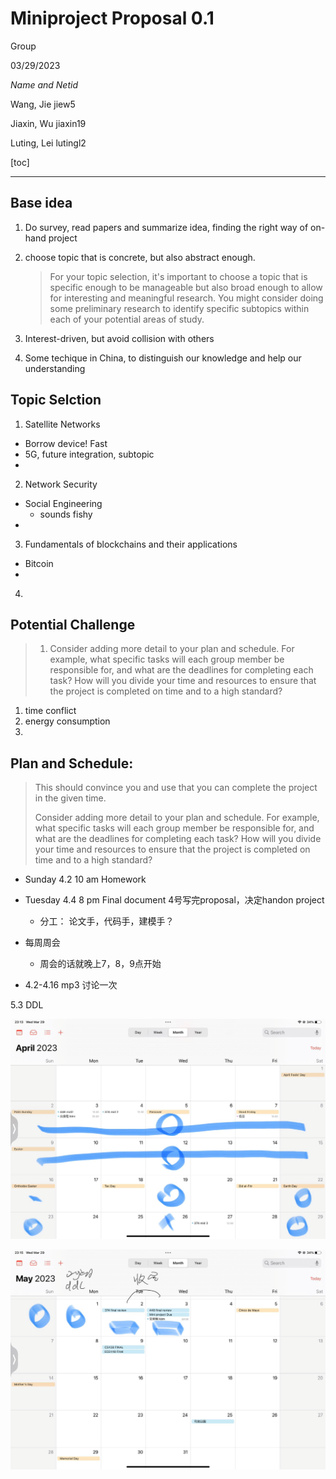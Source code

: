 # Miniproject Proposal 0.1
Group 

03/29/2023

*Name and Netid*

Wang, Jie  jiew5

Jiaxin, Wu jiaxin19

Luting, Lei lutingl2

[toc] 

<!-- Typora code-->

---

## Base idea
1. Do survey, read papers and summarize idea, finding the right way of on-hand project

2. choose topic that is concrete, but also abstract enough. 

   > For your topic selection, it's important to choose a topic that is specific enough to be manageable but also broad enough to allow for interesting and meaningful research. You might consider doing some preliminary research to identify specific subtopics within each of your potential areas of study.

3. Interest-driven, but avoid collision with others

4. Some techique in China, to distinguish our knowledge and help our understanding 

## Topic Selction
1. Satellite Networks
- Borrow device! Fast
- 5G, future integration, subtopic 
- 



2. Network Security
- Social Engineering 
    - sounds fishy
- 
3. Fundamentals of blockchains and their applications
- Bitcoin
- 

4. 

## Potential Challenge

> 1. Consider adding more detail to your plan and schedule. For example, what specific tasks will each group member be responsible for, and what are the deadlines for completing each task? How will you divide your time and resources to ensure that the project is completed on time and to a high standard?

1. time conflict
2. energy consumption 
3. 

##  Plan and Schedule: 

> This should convince you and use that you can complete the project in the given time.
>
> Consider adding more detail to your plan and schedule. For example, what specific tasks will each group member be responsible for, and what are the deadlines for completing each task? How will you divide your time and resources to ensure that the project is completed on time and to a high standard?

- Sunday 4.2 10 am Homework 

- Tuesday 4.4 8 pm Final document
  4号写完proposal，决定handon project 
  - 分工： 论文手，代码手，建模手？

- 每周周会
    - 周会的话就晚上7，8，9点开始

- 4.2-4.16 mp3 讨论一次

5.3 DDL 

![image-20230329231945774](./proposal.assets/image-20230329231945774.png)

![image-20230329231957123](./proposal.assets/image-20230329231957123.png)
